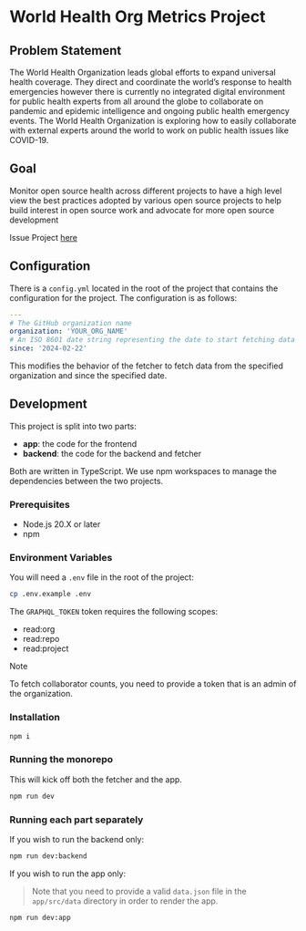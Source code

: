 # World Health Org Metrics Project

## Problem Statement

The World Health Organization leads global efforts to expand universal health coverage. They direct and coordinate the world’s response to health emergencies however there is currently no integrated digital environment for public health experts from all around the globe to collaborate on pandemic and epidemic intelligence and ongoing public health emergency events. The World Health Organization is exploring how to easily collaborate with external experts around the world to work on public health issues like COVID-19.

## Goal

Monitor open source health across different projects to have a high level view the best practices adopted by various open source projects to help build interest in open source work and advocate for more open source development

Issue Project [here](https://github.com/github/SI-skills-based-volunteering/issues/147#issuecomment-1472370039)

## Configuration

There is a `config.yml` located in the root of the project that contains the configuration for the project. The configuration is as follows:

```yaml
---
# The GitHub organization name
organization: 'YOUR_ORG_NAME'
# An ISO 8601 date string representing the date to start fetching data from
since: '2024-02-22'
```

This modifies the behavior of the fetcher to fetch data from the specified organization and since the specified date.

## Development

This project is split into two parts:

- **app**: the code for the frontend
- **backend**: the code for the backend and fetcher

Both are written in TypeScript. We use npm workspaces to manage the dependencies between the two projects.

### Prerequisites

- Node.js 20.X or later
- npm

### Environment Variables

You will need a `.env` file in the root of the project:

```sh
cp .env.example .env
```

The `GRAPHQL_TOKEN` token requires the following scopes:

- read:org
- read:repo
- read:project

> [!NOTE]
> To fetch collaborator counts, you need to provide a token that is an admin of the organization.

### Installation

```sh
npm i
```

### Running the monorepo

This will kick off both the fetcher and the app.

```sh
npm run dev
```

### Running each part separately

If you wish to run the backend only:

```sh
npm run dev:backend
```

If you wish to run the app only:

> Note that you need to provide a valid `data.json` file in the `app/src/data` directory in order to render the app.

```sh
npm run dev:app
```
